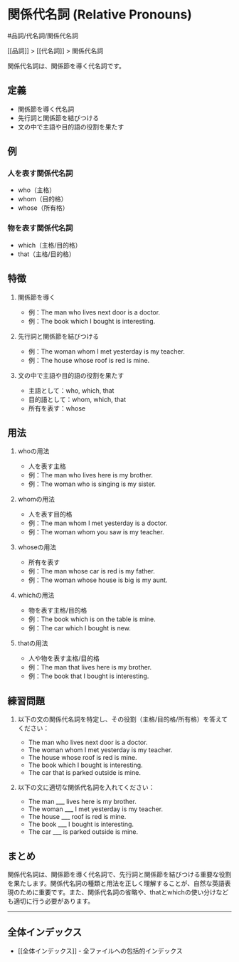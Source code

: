 ﻿# 関係代名詞 (Relative Pronouns)

#品詞/代名詞/関係代名詞

[[品詞]] > [[代名詞]] > 関係代名詞

関係代名詞は、関係節を導く代名詞です。

## 定義
- 関係節を導く代名詞
- 先行詞と関係節を結びつける
- 文の中で主語や目的語の役割を果たす

## 例
### 人を表す関係代名詞
- who（主格）
- whom（目的格）
- whose（所有格）

### 物を表す関係代名詞
- which（主格/目的格）
- that（主格/目的格）

## 特徴
1. 関係節を導く
   - 例：The man who lives next door is a doctor.
   - 例：The book which I bought is interesting.

2. 先行詞と関係節を結びつける
   - 例：The woman whom I met yesterday is my teacher.
   - 例：The house whose roof is red is mine.

3. 文の中で主語や目的語の役割を果たす
   - 主語として：who, which, that
   - 目的語として：whom, which, that
   - 所有を表す：whose

## 用法
1. whoの用法
   - 人を表す主格
   - 例：The man who lives here is my brother.
   - 例：The woman who is singing is my sister.

2. whomの用法
   - 人を表す目的格
   - 例：The man whom I met yesterday is a doctor.
   - 例：The woman whom you saw is my teacher.

3. whoseの用法
   - 所有を表す
   - 例：The man whose car is red is my father.
   - 例：The woman whose house is big is my aunt.

4. whichの用法
   - 物を表す主格/目的格
   - 例：The book which is on the table is mine.
   - 例：The car which I bought is new.

5. thatの用法
   - 人や物を表す主格/目的格
   - 例：The man that lives here is my brother.
   - 例：The book that I bought is interesting.

## 練習問題
1. 以下の文の関係代名詞を特定し、その役割（主格/目的格/所有格）を答えてください：
   - The man who lives next door is a doctor.
   - The woman whom I met yesterday is my teacher.
   - The house whose roof is red is mine.
   - The book which I bought is interesting.
   - The car that is parked outside is mine.

2. 以下の文に適切な関係代名詞を入れてください：
   - The man ___ lives here is my brother.
   - The woman ___ I met yesterday is my teacher.
   - The house ___ roof is red is mine.
   - The book ___ I bought is interesting.
   - The car ___ is parked outside is mine.

## まとめ
関係代名詞は、関係節を導く代名詞で、先行詞と関係節を結びつける重要な役割を果たします。関係代名詞の種類と用法を正しく理解することが、自然な英語表現のために重要です。また、関係代名詞の省略や、thatとwhichの使い分けなども適切に行う必要があります。

---

## 全体インデックス
- [[全体インデックス]] - 全ファイルへの包括的インデックス 